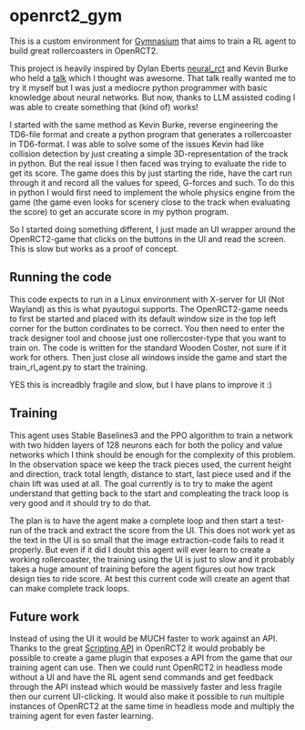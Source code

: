 # openrct2_gym
This is a custom environment for [Gymnasium](https://gymnasium.farama.org/) that aims to train a RL agent to build great rollercoasters in OpenRCT2.

This project is heavily inspired by Dylan Eberts [neural_rct](https://dylanebert.com/neural_rct/) and Kevin Burke who held a [talk](https://www.youtube.com/watch?v=6mRFITUwCVU) which I thought was awesome.
That talk really wanted me to try it myself but I was just a mediocre python programmer with basic knowledge about neural networks. But now, thanks to LLM assisted coding I was able to create something that (kind of) works!

I started with the same method as Kevin Burke, reverse engineering the TD6-file format and create a python program that generates a rollercoaster in TD6-format. I was able to solve some of the issues Kevin had like collision detection by just creating a simple 3D-representation of the track in python.
But the real issue I then faced was trying to evaluate the ride to get its score. The game does this by just starting the ride, have the cart run through it and record all the values for speed, G-forces and such.
To do this in python I would first need to implement the whole physics engine from the game (the game even looks for scenery close to the track when evaluating the score) to get an accurate score in my python program.

So I started doing something different, I just made an UI wrapper around the OpenRCT2-game that clicks on the buttons in the UI and read the screen. This is slow but works as a proof of concept.

## Running the code
This code expects to run in a Linux environment with X-server for UI (Not Wayland) as this is what pyautogui supports.
The OpenRCT2-game needs to first be started and placed with its default window size in the top left corner for the button cordinates to be correct.
You then need to enter the track designer tool and choose just one rollercoster-type that you want to train on. The code is written for the standard Wooden Coster, not sure if it work for others.
Then just close all windows inside the game and start the train_rl_agent.py to start the training.

YES this is increadbly fragile and slow, but I have plans to improve it :)

## Training
This agent uses Stable Baselines3 and the PPO algorithm to train a network with two hidden layers of 128 neurons each for both the policy and value networks which I think should be enough for the complexity of this problem.
In the observation space we keep the track pieces used, the current height and direction, track total length, distance to start, last piece used and if the chain lift was used at all.
The goal currently is to try to make the agent understand that getting back to the start and compleating the track loop is very good and it should try to do that.

The plan is to have the agent make a complete loop and then start a test-run of the track and extract the score from the UI. This does not work yet as the text in the UI is so small that the image extraction-code fails to read it properly.
But even if it did I doubt this agent will ever learn to create a working rollercoaster, the training using the UI is just to slow and it probably takes a huge amount of training before the agent figures out how track design ties to ride score.
At best this current code will create an agent that can make complete track loops.

## Future work
Instead of using the UI it would be MUCH faster to work against an API.
Thanks to the great [Scripting API](https://github.com/OpenRCT2/OpenRCT2/blob/develop/distribution/scripting.md) in OpenRCT2 it would probably be possible to create a game plugin that exposes a API from the game that our training agent can use.
Then we could runt OpenRCT2 in headless mode without a UI and have the RL agent send commands and get feedback through the API instead which would be massively faster and less fragile then our current UI-clicking.
It would also make it possible to run multiple instances of OpenRCT2 at the same time in headless mode and multiply the training agent for even faster learning.
